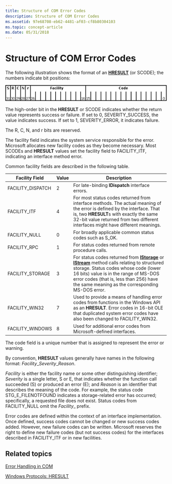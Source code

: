```yaml
---
title: Structure of COM Error Codes
description: Structure of COM Error Codes
ms.assetid: 97e68708-eb62-4481-af03-cf8b80304103
ms.topic: concept-article
ms.date: 05/31/2018
---
```


# Structure of COM Error Codes

The following illustration shows the format of an [**HRESULT**](/openspecs/windows_protocols/ms-erref/0642cb2f-2075-4469-918c-4441e69c548a) (or SCODE); the numbers indicate bit positions:

![Shows the format of an 'H RESULT' or 'S CODE' with numbers indicating bit positions.](images/a5a947d1-7b5a-4474-afed-2a1c58fe2421.png)

The high-order bit in the **HRESULT** or SCODE indicates whether the return value represents success or failure. If set to 0, SEVERITY\_SUCCESS, the value indicates success. If set to 1, SEVERITY\_ERROR, it indicates failure.

The R, C, N, and r bits are reserved.

The facility field indicates the system service responsible for the error. Microsoft allocates new facility codes as they become necessary. Most SCODEs and **HRESULT** values set the facility field to FACILITY\_ITF, indicating an interface method error.

Common facility fields are described in the following table.



| Facility Field                | Value        | Description                                                                                                                                                                                                                                                                                                              |
|-------------------------------|--------------|--------------------------------------------------------------------------------------------------------------------------------------------------------------------------------------------------------------------------------------------------------------------------------------------------------------------------|
| FACILITY\_DISPATCH<br/> | 2<br/> | For late-binding **IDispatch** interface errors. <br/>                                                                                                                                                                                                                                                             |
| FACILITY\_ITF<br/>      | 4<br/> | For most status codes returned from interface methods. The actual meaning of the error is defined by the interface. That is, two **HRESULT**s with exactly the same 32-bit value returned from two different interfaces might have different meanings. <br/>                                                       |
| FACILITY\_NULL<br/>     | 0<br/> | For broadly applicable common status codes such as S\_OK. <br/>                                                                                                                                                                                                                                                    |
| FACILITY\_RPC<br/>      | 1<br/> | For status codes returned from remote procedure calls. <br/>                                                                                                                                                                                                                                                       |
| FACILITY\_STORAGE<br/>  | 3<br/> | For status codes returned from [**IStorage**](/windows/desktop/api/objidl/nn-objidl-istorage) or [**IStream**](/windows/desktop/api/objidl/nn-objidl-istream) method calls relating to structured storage. Status codes whose code (lower 16 bits) value is in the range of MS-DOS error codes (that is, less than 256) have the same meaning as the corresponding MS-DOS error. <br/> |
| FACILITY\_WIN32<br/>    | 7<br/> | Used to provide a means of handling error codes from functions in the Windows API as an **HRESULT**. Error codes in 16-bit OLE that duplicated system error codes have also been changed to FACILITY\_WIN32. <br/>                                                                                                 |
| FACILITY\_WINDOWS<br/>  | 8<br/> | Used for additional error codes from Microsoft-defined interfaces.<br/>                                                                                                                                                                                                                                            |



 

The code field is a unique number that is assigned to represent the error or warning.

By convention, **HRESULT** values generally have names in the following format: *Facility*\_*Severity*\_*Reason*.

*Facility* is either the facility name or some other distinguishing identifier; *Severity* is a single letter, S or E, that indicates whether the function call succeeded (S) or produced an error (E); and *Reason* is an identifier that describes the meaning of the code. For example, the status code STG\_E\_FILENOTFOUND indicates a storage-related error has occurred; specifically, a requested file does not exist. Status codes from FACILITY\_NULL omit the *Facility*\_ prefix.

Error codes are defined within the context of an interface implementation. Once defined, success codes cannot be changed or new success codes added. However, new failure codes can be written. Microsoft reserves the right to define new failure codes (but not success codes) for the interfaces described in FACILITY\_ITF or in new facilities.

## Related topics

<dl> <dt>

[Error Handling in COM](error-handling-in-com.md)
</dt> <dt>

[Windows Protocols: HRESULT](/openspecs/windows_protocols/ms-erref/0642cb2f-2075-4469-918c-4441e69c548a)
</dt> </dl>

 

